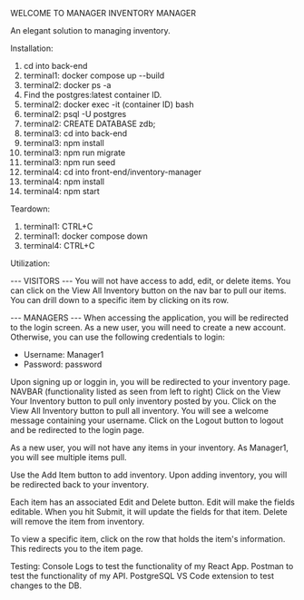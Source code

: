 WELCOME TO MANAGER INVENTORY MANAGER

An elegant solution to managing inventory.

Installation:
1. cd into back-end
2. terminal1: docker compose up --build
3. terminal2: docker ps -a
4. Find the postgres:latest container ID.
5. terminal2: docker exec -it (container ID) bash
6. terminal2: psql -U postgres
7. terminal2: CREATE DATABASE zdb;
8. terminal3: cd into back-end
9. terminal3: npm install
10. terminal3: npm run migrate
11. terminal3: npm run seed
12. terminal4: cd into front-end/inventory-manager
13. terminal4: npm install
14. terminal4: npm start

Teardown:
1. terminal1: CTRL+C
2. terminal1: docker compose down
3. terminal4: CTRL+C

Utilization:

--- VISITORS ---
You will not have access to add, edit, or delete items.
You can click on the View All Inventory button on the nav bar to pull our items.
You can drill down to a specific item by clicking on its row.

--- MANAGERS ---
When accessing the application, you will be redirected to the login screen.
As a new user, you will need to create a new account.
Otherwise, you can use the following credentials to login:
- Username: Manager1 
- Password: password

Upon signing up or loggin in, you will be redirected to your inventory page.
NAVBAR (functionality listed as seen from left to right)
Click on the View Your Inventory button to pull only inventory posted by you.
Click on the View All Inventory button to pull all inventory.
You will see a welcome message containing your username.
Click on the Logout button to logout and be redirected to the login page.

As a new user, you will not have any items in your inventory.
As Manager1, you will see multiple items pull.

Use the Add Item button to add inventory.
Upon adding inventory, you will be redirected back to your inventory.

Each item has an associated Edit and Delete button.
Edit will make the fields editable. When you hit Submit, it will update the fields for that item.
Delete will remove the item from inventory.

To view a specific item, click on the row that holds the item's information.
This redirects you to the item page. 

Testing:
Console Logs to test the functionality of my React App.
Postman to test the functionality of my API.
PostgreSQL VS Code extension to test changes to the DB.